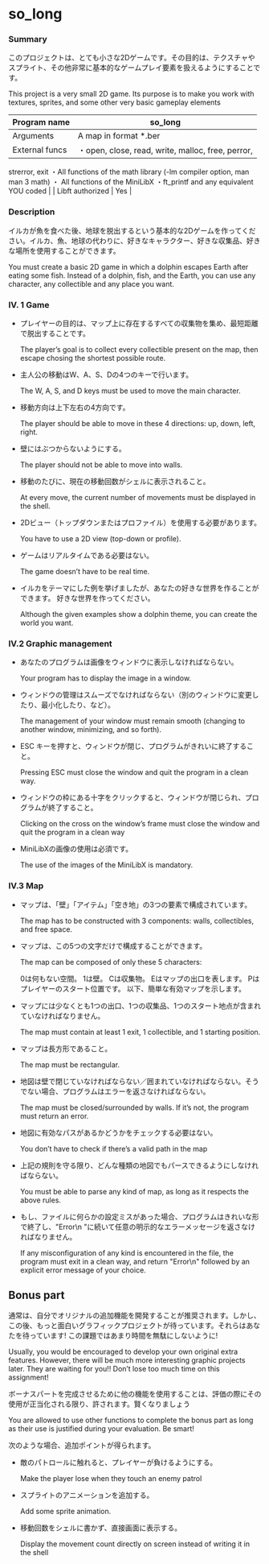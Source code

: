 # so_long

### Summary

このプロジェクトは、とても小さな2Dゲームです。その目的は、テクスチャやスプライト、その他非常に基本的なゲームプレイ要素を扱えるようにすることです。

This project is a very small 2D game. Its purpose is to make you work with textures, sprites, and some other very basic gameplay elements

| Program name  | so_long |
| --- | --- |
| Arguments | A map in format *.ber |
| External funcs | ・open, close, read, write, malloc, free, perror,
strerror, exit
・All functions of the math library (-lm compiler option, man man 3 math)
・ All functions of the MiniLibX
・ft_printf and any equivalent YOU coded |
| Libft authorized | Yes |

### Description

イルカが魚を食べた後、地球を脱出するという基本的な2Dゲームを作ってください。イルカ、魚、地球の代わりに、好きなキャラクター、好きな収集品、好きな場所を使用することができます。

You must create a basic 2D game in which a dolphin escapes Earth after eating some fish. Instead of a dolphin, fish, and the Earth, you can use any character, any collectible and any place you want.

### IV. 1 Game

- プレイヤーの目的は、マップ上に存在するすべての収集物を集め、最短距離で脱出することです。
    
    The player’s goal is to collect every collectible present on the map, then escape chosing the shortest possible route.
    
- 主人公の移動はW、A、S、Dの4つのキーで行います。
    
    The W, A, S, and D keys must be used to move the main character.
    
- 移動方向は上下左右の4方向です。
    
    The player should be able to move in these 4 directions: up, down, left, right.
    
- 壁にはぶつからないようにする。
    
    The player should not be able to move into walls.
    
- 移動のたびに、現在の移動回数がシェルに表示されること。
    
    At every move, the current number of movements must be displayed in the shell.
    
- 2Dビュー（トップダウンまたはプロファイル）を使用する必要があります。
    
    You have to use a 2D view (top-down or profile).
    
- ゲームはリアルタイムである必要はない。
    
    The game doesn’t have to be real time.
    
- イルカをテーマにした例を挙げましたが、あなたの好きな世界を作ることができます。
好きな世界を作ってください。
    
    Although the given examples show a dolphin theme, you can create the world you
    want.
    

### IV.2 Graphic management

- あなたのプログラムは画像をウィンドウに表示しなければならない。
    
    Your program has to display the image in a window.
    
- ウィンドウの管理はスムーズでなければならない（別のウィンドウに変更したり、最小化したり、など）。
    
    The management of your window must remain smooth (changing to another window, minimizing, and so forth).
    
- ESC キーを押すと、ウィンドウが閉じ、プログラムがきれいに終了すること。
    
    Pressing ESC must close the window and quit the program in a clean way.
    
- ウィンドウの枠にある十字をクリックすると、ウィンドウが閉じられ、プログラムが終了すること。
    
    Clicking on the cross on the window’s frame must close the window and quit the
    program in a clean way
    
- MiniLibXの画像の使用は必須です。
    
    The use of the images of the MiniLibX is mandatory.
    

### IV.3 Map

- マップは、「壁」「アイテム」「空き地」の3つの要素で構成されています。
    
    The map has to be constructed with 3 components: walls, collectibles, and free
    space.
    
- マップは、この5つの文字だけで構成することができます。
    
    The map can be composed of only these 5 characters:
    
    0は何もない空間。
    1は壁。
    Cは収集物。
    Eはマップの出口を表します。
    Pはプレイヤーのスタート位置です。
    以下、簡単な有効マップを示します。
    

- マップには少なくとも1つの出口、1つの収集品、1つのスタート地点が含まれていなければなりません。
    
    The map must contain at least 1 exit, 1 collectible, and 1 starting position.
    
- マップは長方形であること。
    
    The map must be rectangular.
    
- 地図は壁で閉じていなければならない／囲まれていなければならない。そうでない場合、プログラムはエラーを返さなければならない。
    
    The map must be closed/surrounded by walls. If it’s not, the program must return an error.
    
- 地図に有効なパスがあるかどうかをチェックする必要はない。
    
    You don’t have to check if there’s a valid path in the map
    
- 上記の規則を守る限り、どんな種類の地図でもパースできるようにしなければならない。
    
    You must be able to parse any kind of map, as long as it respects the above rules.
    
- もし、ファイルに何らかの設定ミスがあった場合、プログラムはきれいな形で終了し、"Error\n "に続いて任意の明示的なエラーメッセージを返さなければなりません。
    
    If any misconfiguration of any kind is encountered in the file, the program must exit in a clean way, and return "Error\n" followed by an explicit error message of your choice.
    

## Bonus part

通常は、自分でオリジナルの追加機能を開発することが推奨されます。しかし、この後、もっと面白いグラフィックプロジェクトが待っています。それらはあなたを待っています! この課題ではあまり時間を無駄にしないように!

Usually, you would be encouraged to develop your own original extra features. However,
there will be much more interesting graphic projects later. They are waiting for you!!
Don’t lose too much time on this assignment!

ボーナスパートを完成させるために他の機能を使用することは、評価の際にその使用が正当化される限り、許されます。賢くなりましょう

You are allowed to use other functions to complete the bonus part as long as their
use is justified during your evaluation. Be smart!

次のような場合、追加ポイントが得られます。

- 敵のパトロールに触れると、プレイヤーが負けるようにする。
    
    Make the player lose when they touch an enemy patrol
    
- スプライトのアニメーションを追加する。
    
    Add some sprite animation.
    
- 移動回数をシェルに書かず、直接画面に表示する。
    
    Display the movement count directly on screen instead of writing it in the shell
